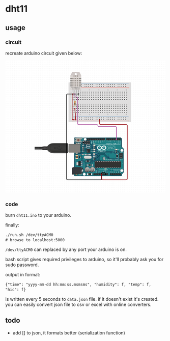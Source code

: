 # dht11

## usage

### circuit

recreate arduino circuit given below:

<img src="docs/circuit.png">

### code

burn `dht11.ino` to your arduino.

finally:

```
./run.sh /dev/ttyACM0
# browse to localhost:5000
```

`/dev/ttyACM0` can replaced by any port your arduino is on.

bash script gives required privileges to arduino, so it'll probably ask you for sudo password.


output in format:
```
{"time": "yyyy-mm-dd hh:mm:ss.msmsms", "humidity": f, "temp": f, "hic": f}
```

is written every 5 seconds to `data.json` file. if it doesn't exist it's created.  
you can easily convert json file to csv or excel with online converters.


## todo

* add [] to json, it formats better (serialization function)
